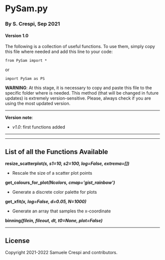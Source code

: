 
# PySam.py
### By S. Crespi, Sep 2021
#### Version 1.0

The following is a collection of useful functions.
To use them, simply copy this file where needed and add this line to your code:

```
from PySam import *
```

or 

```
import PySam as PS
```

**WARNING**: 
At this stage, it is necessary to copy and paste this file to the specific folder where is needed. This method (that will be changed in future updates) is extremely version-sensitive. Please, always check if you are using the most updated version.

------

**Version note**:
 - *v1.0*: first functions added

------
------

## List of all the Functions Available

**resize_scatterplot<i>(s, s1=10, s2=100, log=False, extrema=[])</i>**
 - Rescale the size of a scatter plot points
 
**get_colours_for_plot<i>(Ncolors, cmap='gist_rainbow')</i>**
 - Generate a discrete color palette for plots

**get_xfit<i>(x, log=False, d=0.05, N=1000)</i>**
 - Generate an array that samples the x-coordinate

**binning<i>(filein, fileout, dt, t0=None, plot=False)</i>**

------
## License

Copyright 2021-2022 Samuele Crespi and contributors.
